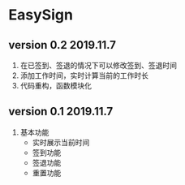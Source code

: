 # EasySign
## version 0.2 2019.11.7
1. 在已签到、签退的情况下可以修改签到、签退时间
2. 添加工作时间，实时计算当前的工作时长
3. 代码重构，函数模块化

## version 0.1 2019.11.7
1. 基本功能
    - 实时展示当前时间
    - 签到功能
    - 签退功能
    - 重置功能